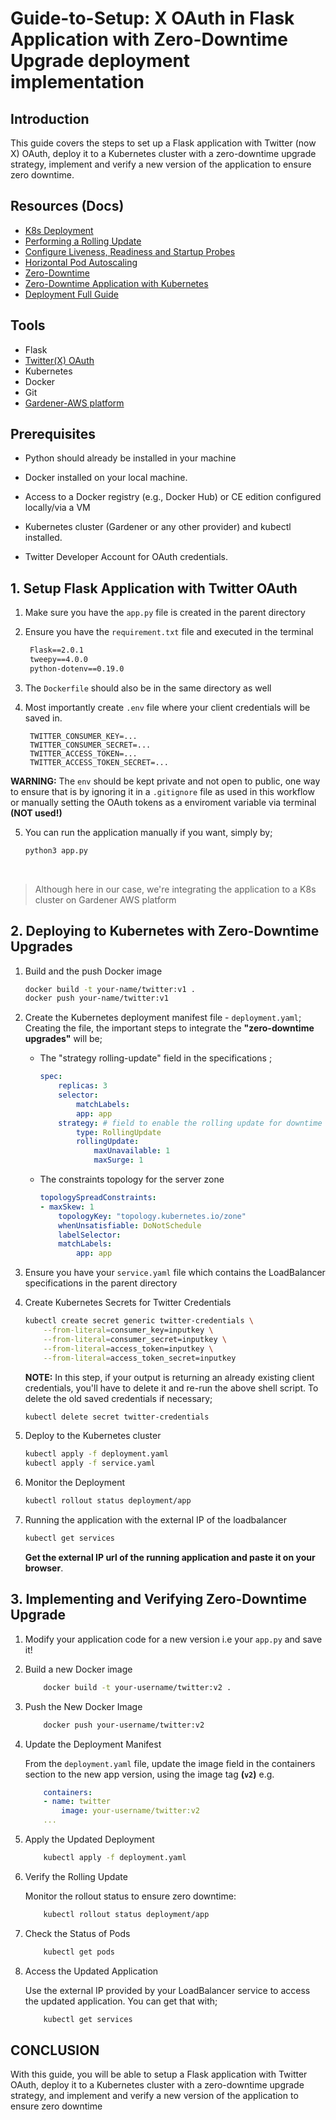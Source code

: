# Guide-to-Setup: X OAuth in Flask Application with Zero-Downtime Upgrade deployment implementation

## Introduction

This guide covers the steps to set up a Flask application with Twitter (now X) OAuth, deploy it to a Kubernetes cluster with a zero-downtime upgrade strategy, implement and verify a new version of the application to ensure zero downtime.

## Resources (Docs)

- [K8s Deployment](https://kubernetes.io/docs/concepts/workloads/controllers/deployment/)
- [Performing a Rolling Update](https://kubernetes.io/docs/tutorials/kubernetes-basics/update/update-intro/)
- [Configure Liveness, Readiness and Startup Probes](https://kubernetes.io/docs/tasks/configure-pod-container/configure-liveness-readiness-startup-probes/)
- [Horizontal Pod Autoscaling](https://kubernetes.io/docs/tasks/run-application/horizontal-pod-autoscale/)
- [Zero-Downtime](https://medium.com/@tech_18484/achieving-zero-downtime-deployments-in-kubernetes-best-practices-and-use-cases-5c29da6d95bf)
- [Zero-Downtime Application with Kubernetes](https://www.qovery.com/blog/how-to-achieve-zero-downtime-application-with-kubernetes/)
- [Deployment Full Guide](https://overcast.blog/zero-downtime-deployments-with-kubernetes-a-full-guide-71019397b924)

## Tools

- Flask
- [Twitter(X) OAuth](https://developer.twitter.com/en)
- Kubernetes
- Docker
- Git
- [Gardener-AWS platform](https://github.com/gardener/gardener)

## Prerequisites

- Python should already be installed in your machine
  
- Docker installed on your local machine.
  
- Access to a Docker registry (e.g., Docker Hub) or CE edition configured locally/via a VM
  
- Kubernetes cluster (Gardener or any other provider) and kubectl installed.
  
- Twitter Developer Account for OAuth credentials.

## 1. Setup Flask Application with Twitter OAuth

1. Make sure you have the `app.py` file is created in the parent directory
2. Ensure you have the `requirement.txt` file and executed in the terminal

   ```txt
    Flask==2.0.1
    tweepy==4.0.0
    python-dotenv==0.19.0
   ```

3. The `Dockerfile` should also be in the same directory as well
4. Most importantly create `.env` file where your client credentials will be saved in.

   ```env
    TWITTER_CONSUMER_KEY=...
    TWITTER_CONSUMER_SECRET=...
    TWITTER_ACCESS_TOKEN=...
    TWITTER_ACCESS_TOKEN_SECRET=...
   ```

**WARNING:** The `env` should be kept private and not open to public, one way to ensure that is by ignoring it in a `.gitignore` file as used in this workflow or manually setting the OAuth tokens as a enviroment variable via terminal **(NOT used!)**

5. You can run the application manually if you want, simply by;

   ```python
   python3 app.py
   ```

<br>

> Although here in our case, we're integrating the application to a K8s cluster on Gardener AWS platform

## 2. Deploying to Kubernetes with Zero-Downtime Upgrades

1. Build and the push Docker image

   ```bash
   docker build -t your-name/twitter:v1 .
   docker push your-name/twitter:v1
   ```

2. Create the Kubernetes deployment manifest file - `deployment.yaml`; <br>
   Creating the file, the important steps to integrate the **"zero-downtime upgrades"** will be;

    * The "strategy rolling-update" field in the specifications ;

        ```yaml
        spec:
            replicas: 3
            selector:
                matchLabels:
                app: app
            strategy: # field to enable the rolling update for downtime upgrade
                type: RollingUpdate 
                rollingUpdate:
                    maxUnavailable: 1
                    maxSurge: 1
        ```

    * The constraints topology for the server zone

        ```yaml
        topologySpreadConstraints:
        - maxSkew: 1
            topologyKey: "topology.kubernetes.io/zone"
            whenUnsatisfiable: DoNotSchedule
            labelSelector:
            matchLabels:
                app: app
        ```

3. Ensure you have your `service.yaml` file which contains the LoadBalancer specifications in the parent directory

4. Create Kubernetes Secrets for Twitter Credentials

    ```sh
    kubectl create secret generic twitter-credentials \
        --from-literal=consumer_key=inputkey \
        --from-literal=consumer_secret=inputkey \
        --from-literal=access_token=inputkey \
        --from-literal=access_token_secret=inputkey
    ```

    **NOTE:** In this step, if your output is returning an already existing client credentials, you'll have to delete it and re-run the above shell script. To delete the old saved credentials if necessary;

    ```sh
    kubectl delete secret twitter-credentials
    ```

5. Deploy to the Kubernetes cluster

    ```sh
    kubectl apply -f deployment.yaml
    kubectl apply -f service.yaml
    ```

6. Monitor the Deployment

    ```sh
    kubectl rollout status deployment/app
    ```

7. Running the application with the external IP of the loadbalancer

    ```sh
    kubectl get services
    ```

    **Get the external IP url of the running application and paste it on your browser**.

## 3. Implementing and Verifying Zero-Downtime Upgrade

1. Modify your application code for a new version i.e your `app.py` and save it!

2. Build a new Docker image

    ```sh
        docker build -t your-username/twitter:v2 .
    ```

3. Push the New Docker Image

    ```sh
        docker push your-username/twitter:v2
    ```

4. Update the Deployment Manifest
    <br>

    From the `deployment.yaml` file, update the image field in the containers section to the new app version, using the image tag **(`v2`)** e.g.

    ```yaml
        containers:
        - name: twitter
            image: your-username/twitter:v2
        ...
    ```

5. Apply the Updated Deployment

    ```sh
        kubectl apply -f deployment.yaml
    ```

6. Verify the Rolling Update
    <br>

    Monitor the rollout status to ensure zero downtime:

    ```sh
        kubectl rollout status deployment/app
    ```

7. Check the Status of Pods

    ```sh
        kubectl get pods
    ```

8. Access the Updated Application
   <br>

   Use the external IP provided by your LoadBalancer service to access the updated application. You can get that with;

    ```sh
        kubectl get services
    ```

## CONCLUSION

With this guide, you will be able to setup a Flask application with Twitter OAuth, deploy it to a Kubernetes cluster with a zero-downtime upgrade strategy, and implement and verify a new version of the application to ensure zero downtime